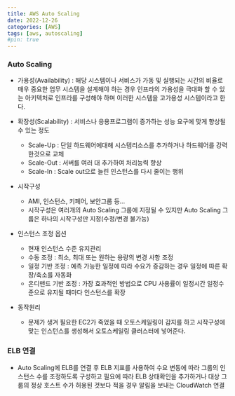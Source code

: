 ```yaml
---
title: AWS Auto Scaling
date: 2022-12-26
categories: [AWS]
tags: [aws, autoscaling]
#pin: true
---
```


### Auto Scaling

- 가용성(Availability) : 해당 시스템이나 서비스가 가동 및 실행되는 시간의 비율로 매우 중요한 업무 시스템을 설계해야 하는 경우 인프라의 가용성을 극대화
  할 수 있는 아키텍처로 인프라를 구성해야 하며 이러한 시스템을 고가용성 시스템이라고 한다.

- 확장성(Scalability) : 서비스나 응용프로그램이 증가하는 성능 요구에 맞게 향상될 수 있는 정도

  - Scale-Up : 단일 하드웨어에대해 시스템리소스를 추가하거나 하드웨어를 강력한것으로 교체
  - Scale-Out : 서버를 여러 대 추가하여 처리능력 향상
  - Scale-In : Scale out으로 늘린 인스턴스를 다시 줄이는 행위

- 시작구성

  - AMI, 인스턴스, 키페어, 보안그룹 등...
  - 시작구성은 여러개의 Auto Scaling 그룹에 지정될 수 있지만 Auto Scaling 그룹은 하나의 시작구성만 지정(수정/변경 불가능)

- 인스턴스 조정 옵션

  - 현재 인스턴스 수준 유지관리
  - 수동 조정 : 최소, 최대 또는 원하는 용량의 변경 사항 조정
  - 일정 기반 조정 : 예측 가능한 일정에 따라 수요가 증감하는 경우 일정에 따른 확장/축소를 자동화
  - 온디맨드 기반 조정 : 가장 효과적인 방법으로 CPU 사용률이 일정시간 일정수준으로 유지될 때마다 인스턴스를 확장

- 동작원리
  - 문제가 생겨 필요한 EC2가 죽었을 때 오토스케일링이 감지를 하고 시작구성에 맞는 인스턴스를 생성해서 오토스케일링 클러스터에 넣어준다.

### ELB 연결

- Auto Scaling에 ELB를 연결 후 ELB 지표를 사용하여 수요 변동에 따라 그룹의 인스턴스 수를 조정하도록 구성하고 필요에 따라 ELB 상태확인을 추가하거나 대상 그룹의 정상 호스트 수가 허용된 것보다 적을 경우 알림을 보내는 CloudWatch 연결
